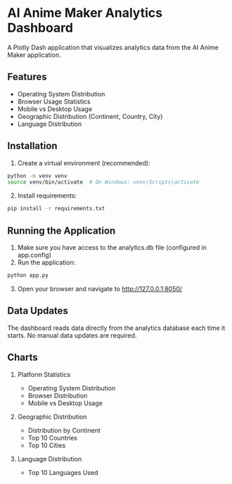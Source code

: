 # AI Anime Maker Analytics Dashboard

A Plotly Dash application that visualizes analytics data from the AI Anime Maker application.

## Features

- Operating System Distribution
- Browser Usage Statistics
- Mobile vs Desktop Usage
- Geographic Distribution (Continent, Country, City)
- Language Distribution

## Installation

1. Create a virtual environment (recommended):
```bash
python -m venv venv
source venv/bin/activate  # On Windows: venv\Scripts\activate
```

2. Install requirements:
```bash
pip install -r requirements.txt
```

## Running the Application

1. Make sure you have access to the analytics.db file (configured in app.config)
2. Run the application:
```bash
python app.py
```
3. Open your browser and navigate to http://127.0.0.1:8050/

## Data Updates

The dashboard reads data directly from the analytics database each time it starts. No manual data updates are required.

## Charts

1. Platform Statistics
   - Operating System Distribution
   - Browser Distribution
   - Mobile vs Desktop Usage

2. Geographic Distribution
   - Distribution by Continent
   - Top 10 Countries
   - Top 10 Cities

3. Language Distribution
   - Top 10 Languages Used

